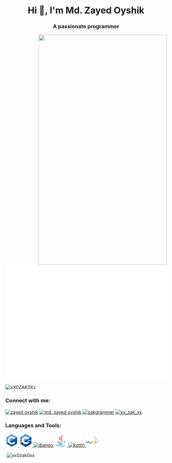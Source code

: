 <h1 align="center">Hi 👋, I'm Md. Zayed Oyshik</h1>
<h3 align="center">A passionate programmer</h3>

<!-- <img align="right" src="" width="480" height="480" frameBorder="0" class="giphy-embed" allowFullScreen></img> -->

<img align="right" src="https://i.gifer.com/origin/f1/f1c839d0b1fd57dd8ee99936bfe7ecc8_w200.webp" width=400 height=720 frameBorder="0" allowFullScreen></img>

![](https://raw.githubusercontent.com/xX0ZAK0Xx/cf/main/output/light_card.svg#gh-dark-mode-only)
<!-- ![](https://raw.githubusercontent.com/xX0ZAK0Xx/cf/main/output/light_card.svg) -->


<!-- <p align="left"> <a href="https://github.com/ryo-ma/github-profile-trophy"><img src="https://github-profile-trophy.vercel.app/?username=xX0ZAK0Xx" alt="xX0ZAK0Xx" /></a> </p> -->

<p align="left"> <img src="https://komarev.com/ghpvc/?username=xx0zak0xx&label=Profile%20views&color=0e75b6&style=flat" alt="xX0ZAK0Xx" /> </p>


<h3 align="left">Connect with me:</h3>
<p align="left">
<a href="https://www.linkedin.com/in/zayed-oyshik-a17598218/" target="blank"><img align="center" src="https://raw.githubusercontent.com/rahuldkjain/github-profile-readme-generator/master/src/images/icons/Social/linked-in-alt.svg" alt="zayed oyshik" height="30" width="40" /></a>
<a href="https://fb.com/DEYAZ.404" target="blank"><img align="center" src="https://raw.githubusercontent.com/rahuldkjain/github-profile-readme-generator/master/src/images/icons/Social/facebook.svg" alt="md. zayed oyshik" height="30" width="40" /></a>
<a href="https://instagram.com/zakgrammer" target="blank"><img align="center" src="https://raw.githubusercontent.com/rahuldkjain/github-profile-readme-generator/master/src/images/icons/Social/instagram.svg" alt="zakgrammer" height="30" width="40" /></a>
<a href="https://codeforces.com/profile/xX_ZAK_Xx" target="blank"><img align="center" src="https://raw.githubusercontent.com/rahuldkjain/github-profile-readme-generator/master/src/images/icons/Social/codeforces.svg" alt="xx_zak_xx" height="30" width="40" /></a>
</p>

<h3 align="left">Languages and Tools:</h3>
<p align="left"> <a href="https://www.cprogramming.com/" target="_blank" rel="noreferrer"> <img src="https://raw.githubusercontent.com/devicons/devicon/master/icons/c/c-original.svg" alt="c" width="40" height="40"/> </a> <a href="https://www.w3schools.com/cpp/" target="_blank" rel="noreferrer"> <img src="https://raw.githubusercontent.com/devicons/devicon/master/icons/cplusplus/cplusplus-original.svg" alt="cplusplus" width="40" height="40"/> </a> <a href="https://www.djangoproject.com/" target="_blank" rel="noreferrer"> <img src="https://cdn.worldvectorlogo.com/logos/django.svg" alt="django" width="40" height="40"/> </a> <a href="https://www.java.com" target="_blank" rel="noreferrer"> <img src="https://raw.githubusercontent.com/devicons/devicon/master/icons/java/java-original.svg" alt="java" width="40" height="40"/> </a> <a href="https://kotlinlang.org" target="_blank" rel="noreferrer"> <img src="https://www.vectorlogo.zone/logos/kotlinlang/kotlinlang-icon.svg" alt="kotlin" width="40" height="40"/> </a> <a href="https://www.mysql.com/" target="_blank" rel="noreferrer"> <img src="https://raw.githubusercontent.com/devicons/devicon/master/icons/mysql/mysql-original-wordmark.svg" alt="mysql" width="40" height="40"/> </a> </p>

<p>&nbsp;<img align="center" src="https://github-readme-stats.vercel.app/api?username=xX0ZAK0Xx&&show_icons=true&title_color=ffffff&icon_color=f263f7&text_color=2c9ef5&bg_color=14181f" width="350" alt="xx0zak0xx" /></p>


<!-- ![MY github stats](https://github-readme-stats.vercel.app/api?username=xX0ZAK0Xx&&show_icons=true&title_color=ffffff&icon_color=f263f7&text_color=2c9ef5&bg_color=14181f) -->
